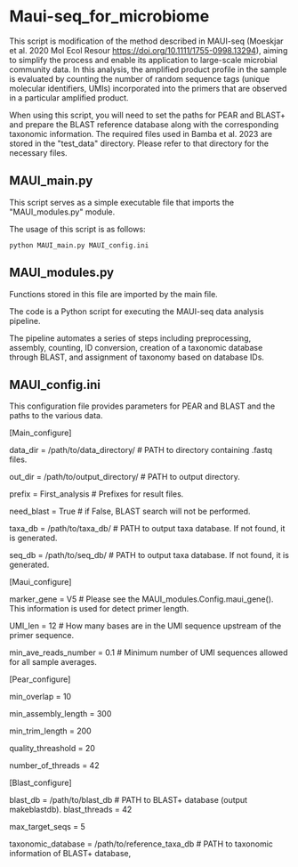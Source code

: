 # Maui-seq_for_microbiome

This script is modification of the method described in MAUI-seq (Moeskjar et al. 2020 Mol Ecol Resour https://doi.org/10.1111/1755-0998.13294), aiming to simplify the process and enable its application to large-scale microbial community data. In this analysis, the amplified product profile in the sample is evaluated by counting the number of random sequence tags (unique molecular identifiers, UMIs) incorporated into the primers that are observed in a particular amplified product.

When using this script, you will need to set the paths for PEAR and BLAST+ and prepare the BLAST reference database along with the corresponding taxonomic information. The required files used in Bamba et al. 2023 are stored in the "test_data" directory. Please refer to that directory for the necessary files.

## MAUI_main.py
This script serves as a simple executable file that imports the "MAUI_modules.py" module.

The usage of this script is as follows:

```python MAUI_main.py MAUI_config.ini```

## MAUI_modules.py
Functions stored in this file are imported by the main file.

The code is a Python script for executing the MAUI-seq data analysis pipeline. 

The pipeline automates a series of steps including preprocessing, assembly, counting, ID conversion, creation of a taxonomic database through BLAST, and assignment of taxonomy based on database IDs.



## MAUI_config.ini
This configuration file provides parameters for PEAR and BLAST and the paths to the various data.

[Main_configure]

data_dir = /path/to/data_directory/ # PATH to directory containing .fastq files.

out_dir = /path/to/output_directory/ # PATH to output directory.

prefix = First_analysis # Prefixes for result files.

need_blast = True # if False, BLAST search will not be performed.

taxa_db = /path/to/taxa_db/ # PATH to output taxa database. If not found, it is generated.

seq_db = /path/to/seq_db/ # PATH to output taxa database. If not found, it is generated.

[Maui_configure]

marker_gene = V5 # Please see the MAUI_modules.Config.maui_gene(). This information is used for detect primer length. 

UMI_len = 12 # How many bases are in the UMI sequence upstream of the primer sequence.

min_ave_reads_number = 0.1 # Minimum number of UMI sequences allowed for all sample averages.


[Pear_configure]

min_overlap = 10

min_assembly_length = 300

min_trim_length = 200

quality_threashold = 20

number_of_threads = 42

[Blast_configure]

blast_db = /path/to/blast_db # PATH to BLAST+ database (output makeblastdb).
blast_threads = 42

max_target_seqs = 5

taxonomic_database = /path/to/reference_taxa_db # PATH to taxonomic information of BLAST+ database,

